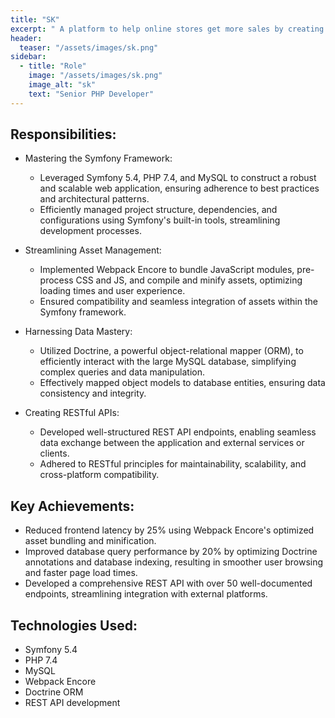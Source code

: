 ```yaml
---
title: "SK"
excerpt: " A platform to help online stores get more sales by creating shopping ads from product catalog and run on comparison shopping sites."
header:
  teaser: "/assets/images/sk.png"
sidebar:
  - title: "Role"
    image: "/assets/images/sk.png"
    image_alt: "sk"
    text: "Senior PHP Developer"
---
```


## Responsibilities:

  * Mastering the Symfony Framework:
    * Leveraged Symfony 5.4, PHP 7.4, and MySQL to construct a robust and scalable web application, ensuring adherence to best practices and architectural patterns.
    * Efficiently managed project structure, dependencies, and configurations using Symfony's built-in tools, streamlining development processes.

  * Streamlining Asset Management:
    * Implemented Webpack Encore to bundle JavaScript modules, pre-process CSS and JS, and compile and minify assets, optimizing loading times and user experience.
    * Ensured compatibility and seamless integration of assets within the Symfony framework.

  * Harnessing Data Mastery:
    * Utilized Doctrine, a powerful object-relational mapper (ORM), to efficiently interact with the large MySQL database, simplifying complex queries and data manipulation.
    * Effectively mapped object models to database entities, ensuring data consistency and integrity.

  * Creating RESTful APIs:
    * Developed well-structured REST API endpoints, enabling seamless data exchange between the application and external services or clients.
    * Adhered to RESTful principles for maintainability, scalability, and cross-platform compatibility.

## Key Achievements:

  * Reduced frontend latency by 25% using Webpack Encore's optimized asset bundling and minification.
  * Improved database query performance by 20% by optimizing Doctrine annotations and database indexing, resulting in smoother user browsing and faster page load times.
  * Developed a comprehensive REST API with over 50 well-documented endpoints, streamlining integration with external platforms.

## Technologies Used:

  * Symfony 5.4
  * PHP 7.4
  * MySQL
  * Webpack Encore
  * Doctrine ORM
  * REST API development